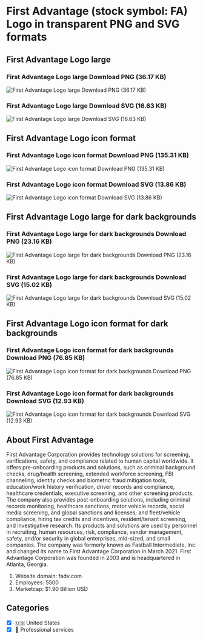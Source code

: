 # First Advantage (stock symbol: FA) Logo in transparent PNG and SVG formats

## First Advantage Logo large

### First Advantage Logo large Download PNG (36.17 KB)

![First Advantage Logo large Download PNG (36.17 KB)](/img/orig/FA_BIG-3fbd56f9.png)

### First Advantage Logo large Download SVG (16.63 KB)

![First Advantage Logo large Download SVG (16.63 KB)](/img/orig/FA_BIG-1ec25101.svg)

## First Advantage Logo icon format

### First Advantage Logo icon format Download PNG (135.31 KB)

![First Advantage Logo icon format Download PNG (135.31 KB)](/img/orig/FA-c69ae1a8.png)

### First Advantage Logo icon format Download SVG (13.86 KB)

![First Advantage Logo icon format Download SVG (13.86 KB)](/img/orig/FA-a2603279.svg)

## First Advantage Logo large for dark backgrounds

### First Advantage Logo large for dark backgrounds Download PNG (23.16 KB)

![First Advantage Logo large for dark backgrounds Download PNG (23.16 KB)](/img/orig/FA_BIG.D-94add9ac.png)

### First Advantage Logo large for dark backgrounds Download SVG (15.02 KB)

![First Advantage Logo large for dark backgrounds Download SVG (15.02 KB)](/img/orig/FA_BIG.D-4636fab4.svg)

## First Advantage Logo icon format for dark backgrounds

### First Advantage Logo icon format for dark backgrounds Download PNG (76.85 KB)

![First Advantage Logo icon format for dark backgrounds Download PNG (76.85 KB)](/img/orig/FA.D-cf6cc7e0.png)

### First Advantage Logo icon format for dark backgrounds Download SVG (12.93 KB)

![First Advantage Logo icon format for dark backgrounds Download SVG (12.93 KB)](/img/orig/FA.D-fb434421.svg)

## About First Advantage

First Advantage Corporation provides technology solutions for screening, verifications, safety, and compliance related to human capital worldwide. It offers pre-onboarding products and solutions, such as criminal background checks, drug/health screening, extended workforce screening, FBI channeling, identity checks and biometric fraud mitigation tools, education/work history verification, driver records and compliance, healthcare credentials, executive screening, and other screening products. The company also provides post-onboarding solutions, including criminal records monitoring, healthcare sanctions, motor vehicle records, social media screening, and global sanctions and licenses; and fleet/vehicle compliance, hiring tax credits and incentives, resident/tenant screening, and investigative research. Its products and solutions are used by personnel in recruiting, human resources, risk, compliance, vendor management, safety, and/or security in global enterprises, mid-sized, and small companies. The company was formerly known as Fastball Intermediate, Inc. and changed its name to First Advantage Corporation in March 2021. First Advantage Corporation was founded in 2003 and is headquartered in Atlanta, Georgia.

1. Website domain: fadv.com
2. Employees: 5500
3. Marketcap: $1.90 Billion USD


## Categories
- [x] 🇺🇸 United States
- [x] 💼 Professional services
